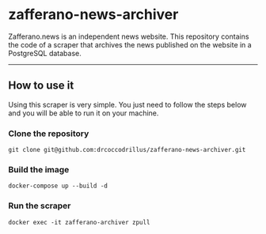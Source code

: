# zafferano-news-archiver

Zafferano.news is an independent news website. This repository contains the code of a scraper that archives the news published on the website in a PostgreSQL database.

***

## How to use it

Using this scraper is very simple. You just need to follow the steps below and you will be able to run it on your machine.

### Clone the repository

`git clone git@github.com:drcoccodrillus/zafferano-news-archiver.git`

### Build the image

`docker-compose up --build -d`

### Run the scraper

`docker exec -it zafferano-archiver zpull`
